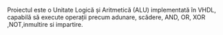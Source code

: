 Proiectul este o Unitate Logică și Aritmetică (ALU) implementată în VHDL, capabilă să execute operații precum adunare, scădere, AND, OR, XOR ,NOT,inmultire si impartire. 
